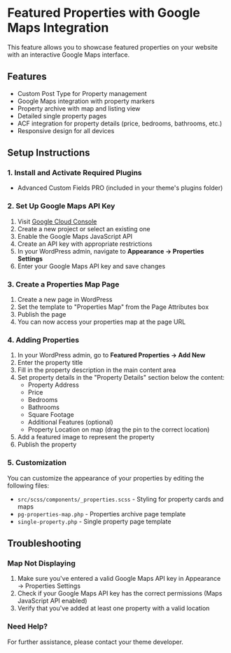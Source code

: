 # Featured Properties with Google Maps Integration

This feature allows you to showcase featured properties on your website with an interactive Google Maps interface.

## Features

- Custom Post Type for Property management
- Google Maps integration with property markers
- Property archive with map and listing view
- Detailed single property pages
- ACF integration for property details (price, bedrooms, bathrooms, etc.)
- Responsive design for all devices

## Setup Instructions

### 1. Install and Activate Required Plugins

- Advanced Custom Fields PRO (included in your theme's plugins folder)

### 2. Set Up Google Maps API Key

1. Visit [Google Cloud Console](https://console.cloud.google.com/)
2. Create a new project or select an existing one
3. Enable the Google Maps JavaScript API 
4. Create an API key with appropriate restrictions
5. In your WordPress admin, navigate to **Appearance → Properties Settings**
6. Enter your Google Maps API key and save changes

### 3. Create a Properties Map Page

1. Create a new page in WordPress
2. Set the template to "Properties Map" from the Page Attributes box
3. Publish the page
4. You can now access your properties map at the page URL

### 4. Adding Properties

1. In your WordPress admin, go to **Featured Properties → Add New**
2. Enter the property title
3. Fill in the property description in the main content area
4. Set property details in the "Property Details" section below the content:
   - Property Address
   - Price
   - Bedrooms
   - Bathrooms
   - Square Footage
   - Additional Features (optional)
   - Property Location on map (drag the pin to the correct location)
5. Add a featured image to represent the property
6. Publish the property

### 5. Customization

You can customize the appearance of your properties by editing the following files:
- `src/scss/components/_properties.scss` - Styling for property cards and maps
- `pg-properties-map.php` - Properties archive page template
- `single-property.php` - Single property page template

## Troubleshooting

### Map Not Displaying

1. Make sure you've entered a valid Google Maps API key in Appearance → Properties Settings
2. Check if your Google Maps API key has the correct permissions (Maps JavaScript API enabled)
3. Verify that you've added at least one property with a valid location

### Need Help?

For further assistance, please contact your theme developer.
